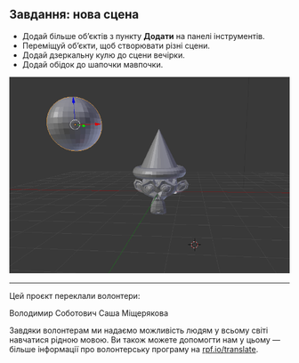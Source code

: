 ## Завдання: нова сцена

+ Додай більше об’єктів з пункту **Додати** на панелі інструментів.
+ Переміщуй об’єкти, щоб створювати різні сцени.
+ Додай дзеркальну кулю до сцени вечірки.
+ Додай обідок до шапочки мавпочки.

![Завдання](images/challenge.png)

***

Цей проєкт переклали волонтери:

Володимир Соботович
Саша Міщерякова

Завдяки волонтерам ми надаємо можливість людям у всьому світі навчатися рідною мовою. Ви також можете допомогти нам у цьому — більше інформації про волонтерську програму на [rpf.io/translate](https://rpf.io/translate).